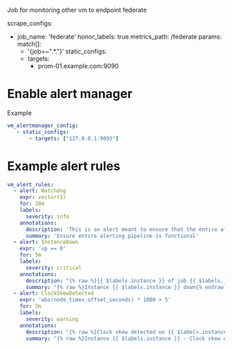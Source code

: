 Job for monitoring other vm to endpoint federate

scrape_configs:
  - job_name: 'federate'
    honor_labels: true
    metrics_path: /federate
    params:
      match[]:
      - '{job=~".*."}'
    static_configs:
    - targets:
      - prom-01.example.com:9090

# Enable alert manager
Example 
```yaml
vm_alertmanager_config:
   - static_configs:
       - targets: ["127.0.0.1:9093"]
```

# Example alert rules

```yaml
vm_alert_rules:
  - alert: Watchdog
    expr: vector(1)
    for: 10m
    labels:
      severity: info
    annotations:
      description: 'This is an alert meant to ensure that the entire alerting pipeline is functional. '
      summary: 'Ensure entire alerting pipeline is functional'
  - alert: InstanceDown
    expr: 'up == 0'
    for: 5m
    labels:
      severity: critical
    annotations:
      description: "{% raw %}{{ $labels.instance }} of job {{ $labels.job }} has been down for more than 5 minutes.{% endraw %}"
      summary: "{% raw %}Instance {{ $labels.instance }} down{% endraw %}"
  - alert: ClockSkewDetected
    expr: 'abs(node_timex_offset_seconds) * 1000 > 5'
    for: 2m
    labels:
      severity: warning
    annotations:
      description: "{% raw %}Clock skew detected on {{ $labels.instance }}. Ensure NTP is configured correctly on this host.{% endraw %}"
      summary: "{% raw %}Instance {{ $labels.instance }} - Clock skew detected{% endraw %}"
```